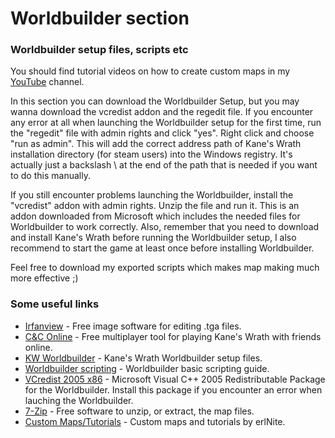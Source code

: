 # Worldbuilder section
### Worldbuilder setup files, scripts etc

You should find tutorial videos on how to create custom maps in my [YouTube](https://www.youtube.com/channel/UCASgf1IsH99o_e-JU0FY-OA) channel.

In this section you can download the Worldbuilder Setup, but you may wanna download the vcredist addon and the regedit file.
If you encounter any error at all when launching the Worldbuilder setup for the first time, run the "regedit" file with admin rights and click "yes". Right click and choose "run as admin".
This will add the correct address path of Kane's Wrath installation directory (for steam users) into the Windows registry. It's actually just a backslash \ at the end of the path that is needed if you want to do this manually.

If you still encounter problems launching the Worldbuilder, install the "vcredist" addon with admin rights. Unzip the file and run it. This is an addon downloaded from Microsoft which includes the needed files for Worldbuilder to work correctly.
Also, remember that you need to download and install Kane's Wrath before running the Worldbuilder setup, I also recommend to start the game at least once before installing Worldbuilder.

Feel free to download my exported scripts which makes map making much more effective ;)

### Some useful links
* [Irfanview](https://www.irfanview.com/) - Free image software for editing .tga files.
* [C&C Online](https://cnc-online.net/en/) - Free multiplayer tool for playing Kane's Wrath with friends online.
* [KW Worldbuilder](http://www.moddb.com/games/cc-kanes-wrath/downloads/cc-3-kanes-wrath-worldbuilder-v11) - Kane's Wrath Worldbuilder setup files.
* [Worldbuilder scripting](https://www.gamereplays.org/community/index.php?showtopic=261606) - Worldbuilder basic scripting guide.
* [VCredist 2005 x86](https://www.microsoft.com/en-in/download/details.aspx?id=3387) - Microsoft Visual C++ 2005 Redistributable Package for the Worldbuilder. Install this package if you encounter an error when lauching the Worldbuilder.
* [7-Zip](https://www.7-zip.org/) - Free software to unzip, or extract, the map files.
* [Custom Maps/Tutorials](https://www.youtube.com/playlist?list=PLG-nemiRc1_pUJn8WQ85MwKuj352YgQu5) - Custom maps and tutorials by erlNite.
